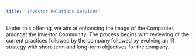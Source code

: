 ```yaml
---
title: 'Investor Relations Services'
---
```


Under this offering, we aim at enhancing the image of the Companies amongst the Investor Community. The process begins with reviewing of the current practices followed by the company followed by evolving an IR strategy with short-term and long-term objectives for the company.